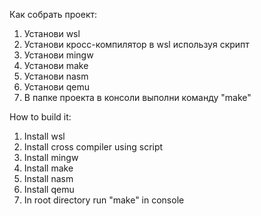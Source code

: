 Как собрать проект:
1) Установи wsl
2) Установи кросс-компилятор в wsl используя скрипт
3) Установи mingw
4) Установи make
5) Установи nasm
6) Установи qemu
7) В папке проекта в консоли выполни команду "make"

How to build it:
1) Install wsl
2) Install cross compiler using script
3) Install mingw
4) Install make
5) Install nasm
6) Install qemu
7) In root directory run "make" in console
